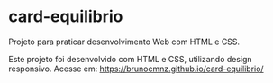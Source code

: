 # card-equilibrio
Projeto para praticar desenvolvimento Web com HTML e CSS.

Este projeto foi desenvolvido com HTML e CSS, utilizando design responsivo.
Acesse em: https://brunocmnz.github.io/card-equilibrio/
